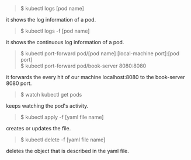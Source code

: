 > $ kubectl logs [pod name]<br>

it shows the log information of a pod.

> $ kubectl logs -f [pod name]<br>

it shows the continuous log information of a pod.


> $ kubectl port-forward pod/[pod name] [local-machine port]:[pod port]<br>
> $ kubectl port-forward pod/book-server 8080:8080<br>

it forwards the every hit of our machine localhost:8080 to the book-server 8080 port.

> $ watch kubectl get pods<br>

keeps watching the pod's activity.

> $ kubectl apply -f [yaml file name]<br>

creates or updates the file.

> $ kubectl delete -f [yaml file name]<br>

deletes the object that is described in the yaml file. 
